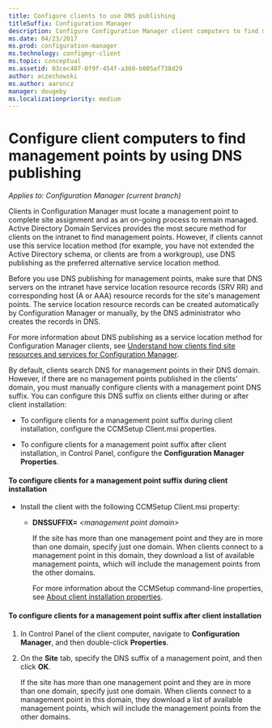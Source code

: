 ```yaml
---
title: Configure clients to use DNS publishing
titleSuffix: Configuration Manager
description: Configure Configuration Manager client computers to find management points by using DNS publishing.
ms.date: 04/23/2017
ms.prod: configuration-manager
ms.technology: configmgr-client
ms.topic: conceptual
ms.assetid: 03cec407-0f9f-454f-a360-b005af738d29
author: aczechowski
ms.author: aaroncz
manager: dougeby
ms.localizationpriority: medium
---
```


# Configure client computers to find management points by using DNS publishing

*Applies to: Configuration Manager (current branch)*

Clients in Configuration Manager must locate a management point to complete site assignment and as an on-going process to remain managed. Active Directory Domain Services provides the most secure method for clients on the intranet to find management points. However, if clients cannot use this service location method (for example, you have not extended the Active Directory schema, or clients are from a workgroup), use DNS publishing as the preferred alternative service location method.  

 Before you use DNS publishing for management points, make sure that DNS servers on the intranet have service location resource records (SRV RR) and corresponding host (A or AAA) resource records for the site's management points. The service location resource records can be created automatically by Configuration Manager or manually, by the DNS administrator who creates the records in DNS.  

 For more information about DNS publishing as a service location method for Configuration Manager clients, see [Understand how clients find site resources and services for Configuration Manager](../../../core/plan-design/hierarchy/understand-how-clients-find-site-resources-and-services.md).  

 By default, clients search DNS for management points in their DNS domain. However, if there are no management points published in the clients' domain, you must manually configure clients with a management point DNS suffix. You can configure this DNS suffix on clients either during or after client installation:  

-   To configure clients for a management point suffix during client installation, configure the CCMSetup Client.msi properties.  

-   To configure clients for a management point suffix after client installation, in Control Panel, configure the **Configuration Manager Properties**.  

#### To configure clients for a management point suffix during client installation  

- Install the client with the following CCMSetup Client.msi property:  

  - **DNSSUFFIX=** *&lt;management point domain\>*  

     If the site has more than one management point and they are in more than one domain, specify just one domain. When clients connect to a management point in this domain, they download a list of available management points, which will include the management points from the other domains.  

    For more information about the CCMSetup command-line properties, see [About client installation properties](../../../core/clients/deploy/about-client-installation-properties.md).  

#### To configure clients for a management point suffix after client installation  

1.  In Control Panel of the client computer, navigate to **Configuration Manager**, and then double-click **Properties**.  

2.  On the **Site** tab, specify the DNS suffix of a management point, and then click **OK**.  

     If the site has more than one management point and they are in more than one domain, specify just one domain. When clients connect to a management point in this domain, they download a list of available management points, which will include the management points from the other domains.
